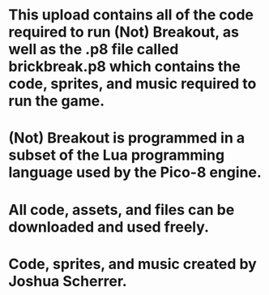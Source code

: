 # This upload contains all of the code required to run (Not) Breakout, as well as the .p8 file called brickbreak.p8 which contains the code, sprites, and music required to run the game.

# (Not) Breakout is programmed in a subset of the Lua programming language used by the Pico-8 engine.

# All code, assets, and files can be downloaded and used freely.

# Code, sprites, and music created by Joshua Scherrer.
